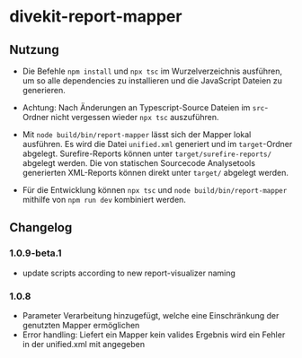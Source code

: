 # divekit-report-mapper

## Nutzung

* Die Befehle `npm install` und `npx tsc` im Wurzelverzeichnis ausführen, um so alle dependencies zu installieren und
  die JavaScript Dateien zu generieren.

* Achtung: Nach Änderungen an Typescript-Source Dateien im `src`-Ordner nicht vergessen wieder `npx tsc` auszuführen.

* Mit `node build/bin/report-mapper` lässt sich der Mapper lokal ausführen. Es wird die Datei `unified.xml` generiert
  und im `target`-Ordner abgelegt. Surefire-Reports können unter `target/surefire-reports/` abgelegt werden. Die von
  statischen Sourcecode Analysetools generierten XML-Reports können direkt unter `target/` abgelegt werden.

* Für die Entwicklung können `npx tsc` und `node build/bin/report-mapper` mithilfe von `npm run dev` kombiniert werden.

## Changelog

### 1.0.9-beta.1
- update scripts according to new report-visualizer naming

### 1.0.8

- Parameter Verarbeitung hinzugefügt, welche eine Einschränkung der genutzten Mapper ermöglichen
- Error handling: Liefert ein Mapper kein valides Ergebnis wird ein Fehler in der unified.xml mit angegeben 
